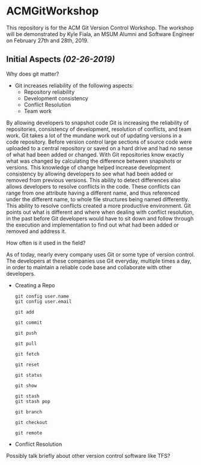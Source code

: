 # ACMGitWorkshop
This repository is for the ACM Git Version Control Workshop. The workshop will be demonstrated by Kyle Fiala, an MSUM Alumni and Software Engineer on February 27th and 28th, 2019.

Initial Aspects *(02-26-2019)*
-

Why does git matter?
- Git increases reliability of the following aspects:
    - Repository reliability
    - Development consistency
    - Conflict Resolution
    - Team work

By allowing developers to snapshot code Git is increasing the reliability of repositories,
consistency of development, resolution of conflicts, and team work. Git takes a lot of the mundane
work out of updating versions in a code repository. Before version control large sections of source
code were uploaded to a central repository or saved on a hard drive and had no sense of what had been
added or changed. With Git repositories know exactly what was changed by calculating the difference
between snapshots or versions. This knowledge of change helped increase development consistency by
allowing developers to see what had been added or removed from previous versions. This ability to
detect differences also allows developers to resolve conflicts in the code. These conflicts can range
from one attribute having a different name, and thus referenced under the different name, to whole file
structures being named differently. This ability to resolve conflicts created a more productive environment.
Git points out what is different and where when dealing with conflict resolution, in the past before Git
developers would have to sit down and follow through the execution and implementation to find out what
had been added or removed and address it.
 
How often is it used in the field?

As of today, nearly every company uses Git or some type of version control. The developers at these
companies use Git everyday, multiple times a day, in order to maintain a reliable code base and
collaborate with other developers.

* Creating a Repo
  ```
  git config user.name
  git config user.email
  ```
  ```
  git add
  ```
  ```
  git commit
  ```
  ```
  git push
  ```
  ```
  git pull
  ```
  ```
  git fetch
  ```
  ```
  git reset
  ```
  ```
  git status
  ```
  ```
  git show
  ```
  ```
  git stash
  git stash pop
  ```
  ```
  git branch
  ```
  ```
  git checkout
  ```
  ```
  git remote
  ```
* Conflict Resolution

Possibly talk briefly about other version control software like TFS?